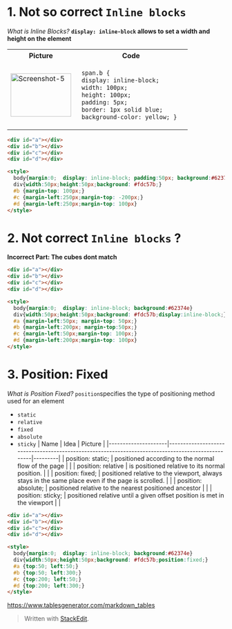 
# 1. Not so correct `Inline blocks`

*What is Inline Blocks?*
**`display: inline-block` allows to set a width and height on the element**

<table>
	<tr>
		<th>Picture</th>
		<th>Code</th>
 	</tr>
 	<tr>
  		<td>   
        <a href="https://imgbb.com/">
        <img width="140" height="100" src="https://i.ibb.co/MPf5VWz/Screenshot-5.png" alt="Screenshot-5" border="0" >
    </td>
   	<td> 

 ```html    
  span.b {
  display: inline-block;
  width: 100px;
  height: 100px;
  padding: 5px;
  border: 1px solid blue;
  background-color: yellow; }  
  ```
    
  </td>
 	</tr>
</table>

``` html
<div id="a"></div>
<div id="b"></div>
<div id="c"></div>
<div id="d"></div>

<style>
  body{margin:0;  display: inline-block; padding:50px; background:#62374e}
  div{width:50px;height:50px;background: #fdc57b;}
  #b {margin-top: 100px;}
  #c {margin-left:250px;margin-top: -200px;}
  #d {margin-left:250px;margin-top: 100px}
</style>
```
# 2. Not correct `Inline blocks` ?

**Incorrect Part: The cubes dont match**

``` html
<div id="a"></div>
<div id="b"></div>
<div id="c"></div>
<div id="d"></div>

<style>
  body{margin:0;  display: inline-block; background:#62374e}
  div{width:50px;height:50px;background: #fdc57b;display:inline-block;}
  #a {margin-left:50px; margin-top: 50px;}
  #b {margin-left:200px; margin-top:50px;}
  #c {margin-left:50px;margin-top: 100px;}
  #d {margin-left:200px;margin-top: 100px}
</style>
```
# 3. Position: Fixed
*What is Position Fixed?*
`position`specifies the type of positioning method used for an element
-   `static`
-   `relative`
-   `fixed`
-   `absolute`
-   `sticky`
| Name                | Idea                                                                                              | Picture |
|---------------------|---------------------------------------------------------------------------------------------------|---------|
| position: static;   | positioned according to the normal flow of the page                                               |         |
| position: relative  | is positioned relative to its normal position.                                                    |         |
| position: fixed;    | positioned relative to the viewport, always stays in the same place even if the page is scrolled. |         |
| position: absolute; | positioned relative to the nearest positioned ancestor                                            |         |
| position: sticky;   | positioned relative until a given offset position is met in the viewport                          |         |


```html
<div id="a"></div>
<div id="b"></div>
<div id="c"></div>
<div id="d"></div>

<style>
  body{margin:0;  display: inline-block; background:#62374e}
  div{width:50px;height:50px;background: #fdc57b;position:fixed;}
  #a {top:50; left:50;}
  #b {top:50; left:300;}
  #c {top:200; left:50;}
  #d {top:200; left:300;}
</style>
```

https://www.tablesgenerator.com/markdown_tables


> Written with [StackEdit](https://stackedit.io/).
<!--stackedit_data:
eyJoaXN0b3J5IjpbNjg5NDI3ODcxLDg4MTc1ODE1NywxMDU5Nj
Y0NjE3XX0=
-->